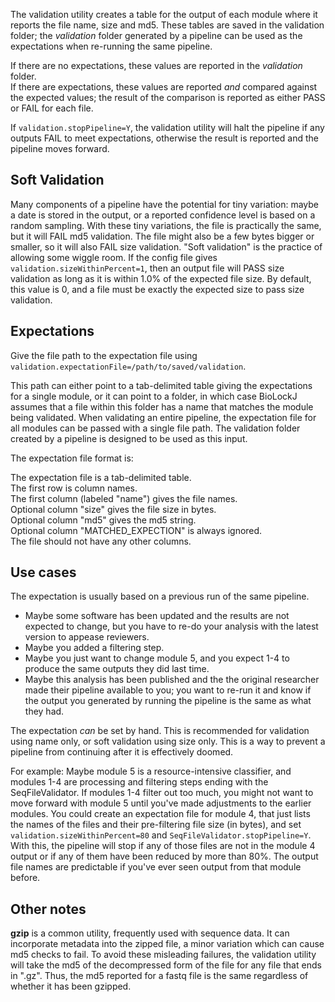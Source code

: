 

The validation utility creates a table for the output of each module where it reports the file name, size and md5.  These tables are saved in the validation folder; the _validation_ folder generated by a pipeline can be used as the expectations when re-running the same pipeline.

If there are no expectations, these values are reported in the _validation_ folder.              
If there are expectations, these values are reported _and_ compared against the expected values; the result of the comparison is reported as either PASS or FAIL for each file.  

If `validation.stopPipeline=Y`, the validation utility will halt the pipeline if any outputs FAIL to meet expectations, otherwise the result is reported and the pipeline moves forward.

## Soft Validation

Many components of a pipeline have the potential for tiny variation: maybe a date is stored in the output, or a reported confidence level is based on a random sampling. With these tiny variations, the file is practically the same, but it will FAIL md5 validation.  The file might also be a few bytes bigger or smaller, so it will also FAIL size validation.  "Soft validation" is the practice of allowing some wiggle room.  If the config file gives `validation.sizeWithinPercent=1`, then an output file will PASS size validation as long as it is within 1.0% of the expected file size. By default, this value is 0, and a file must be exactly the expected size to pass size validation.

## Expectations

Give the file path to the expectation file using `validation.expectationFile=/path/to/saved/validation`.      
     
This path can either point to a tab-delimited table giving the expectations for a single module, or it can point to a folder, in which case BioLockJ assumes that a file within this folder has a name that matches the module being validated. When validating an entire pipeline, the expectation file for all modules can be passed with a single file path.  The validation folder created by a pipeline is designed to be used as this input.

The expectation file format is:

The expectation file is a tab-delimited table.  
The first row is column names.  
The first column (labeled "name") gives the file names.  
Optional column "size" gives the file size in bytes.  
Optional column "md5" gives the md5 string.  
Optional column "MATCHED_EXPECTION" is always ignored.  
The file should not have any other columns.

## Use cases

The expectation is usually based on a previous run of the same pipeline.
* Maybe some software has been updated and the results are not expected to change, but you have to re-do your analysis with the latest version to appease reviewers.
* Maybe you added a filtering step.  
* Maybe you just want to change module 5, and you expect 1-4 to produce the same outputs they did last time.
* Maybe this analysis has been published and the the original researcher made their pipeline available to you; you want to re-run it and know if the output you generated by running the pipeline is the same as what they had.

The expectation _can_ be set by hand. This is recommended for validation using name only, or soft validation using size only.  This is a way to prevent a pipeline from continuing after it is effectively doomed.

For example:
Maybe module 5 is a resource-intensive classifier, and modules 1-4 are processing and filtering steps ending with the SeqFileValidator.  If modules 1-4 filter out too much, you might not want to move forward with module 5 until you've made adjustments to the earlier modules.
You could create an expectation file for module 4, that just lists the names of the files and their pre-filtering file size (in bytes), and set `validation.sizeWithinPercent=80` and `SeqFileValidator.stopPipeline=Y`.  With this, the pipeline will stop if any of those files are not in the module 4 output or if any of them have been reduced by more than 80%.
The output file names are predictable if you've ever seen output from that module before. 

## Other notes

**gzip** is a common utility, frequently used with sequence data. It can incorporate metadata into the zipped file, a minor variation which can cause md5 checks to fail.  To avoid these misleading failures, the validation utility will take the md5 of the decompressed form of the file for any file that ends in ".gz".  Thus, the md5 reported for a fastq file is the same regardless of whether it has been gzipped.
